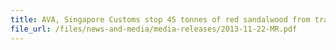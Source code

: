 ```yaml
---
title: AVA, Singapore Customs stop 45 tonnes of red sandalwood from transhipment 
file_url: /files/news-and-media/media-releases/2013-11-22-MR.pdf
---
```

